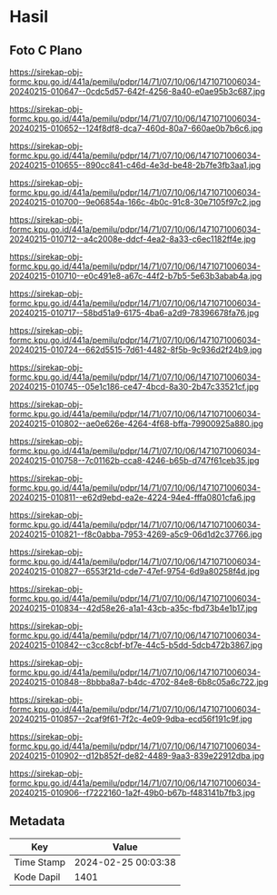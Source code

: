 # Hasil

## Foto C Plano

https://sirekap-obj-formc.kpu.go.id/441a/pemilu/pdpr/14/71/07/10/06/1471071006034-20240215-010647--0cdc5d57-642f-4256-8a40-e0ae95b3c687.jpg

https://sirekap-obj-formc.kpu.go.id/441a/pemilu/pdpr/14/71/07/10/06/1471071006034-20240215-010652--124f8df8-dca7-460d-80a7-660ae0b7b6c6.jpg

https://sirekap-obj-formc.kpu.go.id/441a/pemilu/pdpr/14/71/07/10/06/1471071006034-20240215-010655--890cc841-c46d-4e3d-be48-2b7fe3fb3aa1.jpg

https://sirekap-obj-formc.kpu.go.id/441a/pemilu/pdpr/14/71/07/10/06/1471071006034-20240215-010700--9e06854a-166c-4b0c-91c8-30e7105f97c2.jpg

https://sirekap-obj-formc.kpu.go.id/441a/pemilu/pdpr/14/71/07/10/06/1471071006034-20240215-010712--a4c2008e-ddcf-4ea2-8a33-c6ec1182ff4e.jpg

https://sirekap-obj-formc.kpu.go.id/441a/pemilu/pdpr/14/71/07/10/06/1471071006034-20240215-010710--e0c491e8-a67c-44f2-b7b5-5e63b3abab4a.jpg

https://sirekap-obj-formc.kpu.go.id/441a/pemilu/pdpr/14/71/07/10/06/1471071006034-20240215-010717--58bd51a9-6175-4ba6-a2d9-78396678fa76.jpg

https://sirekap-obj-formc.kpu.go.id/441a/pemilu/pdpr/14/71/07/10/06/1471071006034-20240215-010724--662d5515-7d61-4482-8f5b-9c936d2f24b9.jpg

https://sirekap-obj-formc.kpu.go.id/441a/pemilu/pdpr/14/71/07/10/06/1471071006034-20240215-010745--05e1c186-ce47-4bcd-8a30-2b47c33521cf.jpg

https://sirekap-obj-formc.kpu.go.id/441a/pemilu/pdpr/14/71/07/10/06/1471071006034-20240215-010802--ae0e626e-4264-4f68-bffa-79900925a880.jpg

https://sirekap-obj-formc.kpu.go.id/441a/pemilu/pdpr/14/71/07/10/06/1471071006034-20240215-010758--7c01162b-cca8-4246-b65b-d747f61ceb35.jpg

https://sirekap-obj-formc.kpu.go.id/441a/pemilu/pdpr/14/71/07/10/06/1471071006034-20240215-010811--e62d9ebd-ea2e-4224-94e4-fffa0801cfa6.jpg

https://sirekap-obj-formc.kpu.go.id/441a/pemilu/pdpr/14/71/07/10/06/1471071006034-20240215-010821--f8c0abba-7953-4269-a5c9-06d1d2c37766.jpg

https://sirekap-obj-formc.kpu.go.id/441a/pemilu/pdpr/14/71/07/10/06/1471071006034-20240215-010827--6553f21d-cde7-47ef-9754-6d9a80258f4d.jpg

https://sirekap-obj-formc.kpu.go.id/441a/pemilu/pdpr/14/71/07/10/06/1471071006034-20240215-010834--42d58e26-a1a1-43cb-a35c-fbd73b4e1b17.jpg

https://sirekap-obj-formc.kpu.go.id/441a/pemilu/pdpr/14/71/07/10/06/1471071006034-20240215-010842--c3cc8cbf-bf7e-44c5-b5dd-5dcb472b3867.jpg

https://sirekap-obj-formc.kpu.go.id/441a/pemilu/pdpr/14/71/07/10/06/1471071006034-20240215-010848--8bbba8a7-b4dc-4702-84e8-6b8c05a6c722.jpg

https://sirekap-obj-formc.kpu.go.id/441a/pemilu/pdpr/14/71/07/10/06/1471071006034-20240215-010857--2caf9f61-7f2c-4e09-9dba-ecd56f191c9f.jpg

https://sirekap-obj-formc.kpu.go.id/441a/pemilu/pdpr/14/71/07/10/06/1471071006034-20240215-010902--d12b852f-de82-4489-9aa3-839e22912dba.jpg

https://sirekap-obj-formc.kpu.go.id/441a/pemilu/pdpr/14/71/07/10/06/1471071006034-20240215-010906--f7222160-1a2f-49b0-b67b-f483141b7fb3.jpg


## Metadata

| Key        | Value               |
| ---------- | ------------------- |
| Time Stamp | 2024-02-25 00:03:38 |
| Kode Dapil | 1401                |



